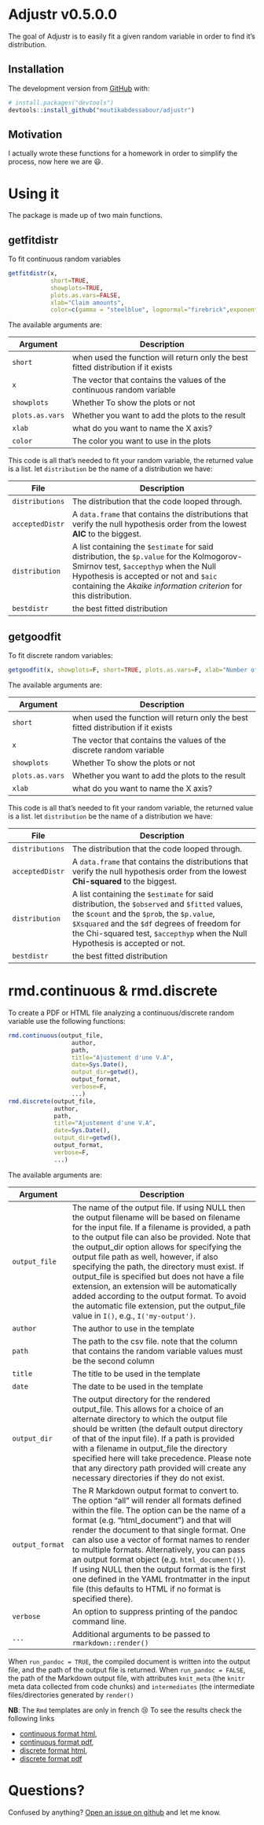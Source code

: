 
# Adjustr v0.5.0.0

<!-- badges: start -->

<!-- badges: end -->

The goal of Adjustr is to easily fit a given random variable in order to
find it’s distribution.

## Installation

The development version from [GitHub](https://github.com/) with:

``` r
# install.packages("devtools")
devtools::install_github("moutikabdessabour/adjustr")
```

## Motivation

I actually wrote these functions for a homework in order to simplify the
process, now here we are :smiley:.

# Using it

The package is made up of two main functions.

## getfitdistr

To fit continuous random variables

``` r
getfitdistr(x, 
            short=TRUE, 
            showplots=TRUE,
            plots.as.vars=FALSE, 
            xlab="Claim amounts",
            color=c(gamma = "steelblue", lognormal="firebrick",exponential= "green"))
```

The available arguments
are:

| Argument        | Description                                                                       |
| --------------- | --------------------------------------------------------------------------------- |
| `short`         | when used the function will return only the best fitted distribution if it exists |
| `x`             | The vector that contains the values of the continuous random variable             |
| `showplots`     | Whether To show the plots or not                                                  |
| `plots.as.vars` | Whether you want to add the plots to the result                                   |
| `xlab`          | what do you want to name the X axis?                                              |
| `color`         | The color you want to use in the plots                                            |

This code is all that’s needed to fit your random variable, the returned
value is a list. let `distribution` be the name of a distribution we
have:

| File            | Description                                                                                                                                                                                                                                       |
| --------------- | ------------------------------------------------------------------------------------------------------------------------------------------------------------------------------------------------------------------------------------------------- |
| `distributions` | The distribution that the code looped through.                                                                                                                                                                                                    |
| `acceptedDistr` | A `data.frame` that contains the distributions that verify the null hypothesis order from the lowest **AIC** to the biggest.                                                                                                                      |
| `distribution`  | A list containing the `$estimate` for said distribution, the `$p.value` for the Kolmogorov-Smirnov test, `$accepthyp` when the Null Hypothesis is accepted or not and `$aic` containing the *Akaike information criterion* for this distribution. |
| `bestdistr`     | the best fitted distribution                                                                                                                                                                                                                      |

## getgoodfit

To fit discrete random
variables:

``` r
getgoodfit(x, showplots=F, short=TRUE, plots.as.vars=F, xlab="Number of claims")
```

The available arguments
are:

| Argument        | Description                                                                       |
| --------------- | --------------------------------------------------------------------------------- |
| `short`         | when used the function will return only the best fitted distribution if it exists |
| `x`             | The vector that contains the values of the discrete random variable               |
| `showplots`     | Whether To show the plots or not                                                  |
| `plots.as.vars` | Whether you want to add the plots to the result                                   |
| `xlab`          | what do you want to name the X axis?                                              |

This code is all that’s needed to fit your random variable, the returned
value is a list. let `distribution` be the name of a distribution we
have:

| File            | Description                                                                                                                                                                                                                                                                   |
| --------------- | ----------------------------------------------------------------------------------------------------------------------------------------------------------------------------------------------------------------------------------------------------------------------------- |
| `distributions` | The distribution that the code looped through.                                                                                                                                                                                                                                |
| `acceptedDistr` | A `data.frame` that contains the distributions that verify the null hypothesis order from the lowest **Chi-squared** to the biggest.                                                                                                                                          |
| `distribution`  | A list containing the `$estimate` for said distribution, the `$observed` and `$fitted` values, the `$count` and the `$prob`, the `$p.value`, `$Xsquared` and the `$df` degrees of freedom for the Chi-squared test, `$accepthyp` when the Null Hypothesis is accepted or not. |
| `bestdistr`     | the best fitted distribution                                                                                                                                                                                                                                                  |

# rmd.continuous & rmd.discrete

To create a PDF or HTML file analyzing a continuous/discrete random
variable use the following functions:

``` r
rmd.continuous(output_file, 
                  author, 
                  path, 
                  title="Ajustement d'une V.A", 
                  date=Sys.Date(),
                  output_dir=getwd(),
                  output_format, 
                  verbose=F, 
                  ...)
rmd.discrete(output_file,
             author,
             path,
             title="Ajustement d'une V.A",
             date=Sys.Date(),
             output_dir=getwd(),
             output_format,
             verbose=F,
             ...)
```

The available arguments
are:

| Argument        | Description                                                                                                                                                                                                                                                                                                                                                                                                                                                                                                                                                                                     |
| --------------- | ----------------------------------------------------------------------------------------------------------------------------------------------------------------------------------------------------------------------------------------------------------------------------------------------------------------------------------------------------------------------------------------------------------------------------------------------------------------------------------------------------------------------------------------------------------------------------------------------- |
| `output_file`   | The name of the output file. If using NULL then the output filename will be based on filename for the input file. If a filename is provided, a path to the output file can also be provided. Note that the output\_dir option allows for specifying the output file path as well, however, if also specifying the path, the directory must exist. If output\_file is specified but does not have a file extension, an extension will be automatically added according to the output format. To avoid the automatic file extension, put the output\_file value in `I()`, e.g., `I('my-output')`. |
| `author`        | The author to use in the template                                                                                                                                                                                                                                                                                                                                                                                                                                                                                                                                                               |
| `path`          | The path to the csv file. note that the column that contains the random variable values must be the second column                                                                                                                                                                                                                                                                                                                                                                                                                                                                               |
| `title`         | The title to be used in the template                                                                                                                                                                                                                                                                                                                                                                                                                                                                                                                                                            |
| `date`          | The date to be used in the template                                                                                                                                                                                                                                                                                                                                                                                                                                                                                                                                                             |
| `output_dir`    | The output directory for the rendered output\_file. This allows for a choice of an alternate directory to which the output file should be written (the default output directory of that of the input file). If a path is provided with a filename in output\_file the directory specified here will take precedence. Please note that any directory path provided will create any necessary directories if they do not exist.                                                                                                                                                                   |
| `output_format` | The R Markdown output format to convert to. The option “all” will render all formats defined within the file. The option can be the name of a format (e.g. “html\_document”) and that will render the document to that single format. One can also use a vector of format names to render to multiple formats. Alternatively, you can pass an output format object (e.g. `html_document()`). If using NULL then the output format is the first one defined in the YAML frontmatter in the input file (this defaults to HTML if no format is specified there).                                   |
| `verbose`       | An option to suppress printing of the pandoc command line.                                                                                                                                                                                                                                                                                                                                                                                                                                                                                                                                      |
| `...`           | Additional arguments to be passed to `rmarkdown::render()`                                                                                                                                                                                                                                                                                                                                                                                                                                                                                                                                      |

When `run_pandoc = TRUE`, the compiled document is written into the
output file, and the path of the output file is returned. When
`run_pandoc = FALSE`, the path of the Markdown output file, with
attributes `knit_meta` (the `knitr` meta data collected from code
chunks) and `intermediates` (the intermediate files/directories
generated by `render()`

**NB**: The `Rmd` templates are only in french :cry: To see the results
check the following links

  - [continuous format
    html](https://moutikabdessabour.github.io/adjustr/inst/examples/continuous.html),
  - [continuous format
    pdf](https://moutikabdessabour.github.io/adjustr/inst/examples/continuous.pdf),
  - [discrete format
    html](https://moutikabdessabour.github.io/adjustr/inst/examples/discrete.html),
  - [discrete format
    pdf](https://moutikabdessabour.github.io/adjustr/inst/examples/discrete.pdf)

# Questions?

Confused by anything? [Open an issue on
github](https://github.com/moutikabdessabour/adjustr/issues/new) and let
me know.
